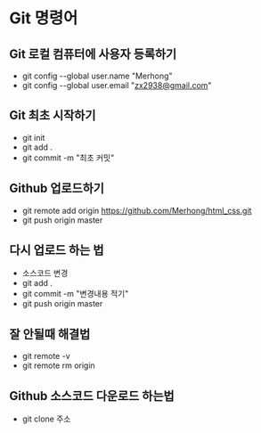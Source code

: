 # Git 명령어

## Git 로컬 컴퓨터에 사용자 등록하기

- git config --global user.name "Merhong"
- git config --global user.email "zx2938@gmail.com"

## Git 최초 시작하기

- git init
- git add .
- git commit -m "최초 커밋"

## Github 업로드하기

- git remote add origin https://github.com/Merhong/html_css.git
- git push origin master

## 다시 업로드 하는 법

- 소스코드 변경
- git add .
- git commit -m "변경내용 적기"
- git push origin master

## 잘 안될때 해결법

- git remote -v
- git remote rm origin

## Github 소스코드 다운로드 하는법
- git clone 주소